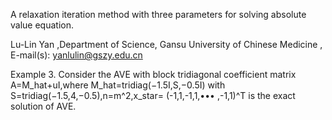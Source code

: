 A relaxation iteration method with three parameters for solving absolute value equation. 

Lu-Lin Yan ,Department of Science, Gansu University of Chinese Medicine , E-mail(s): yanlulin@gszy.edu.cn 

Example 3. Consider the AVE with block tridiagonal coefficient matrix A=M_hat+uI,where M_hat=tridiag(−1.5I,S,−0.5I) with S=tridiag(−1.5,4,−0.5),n=m^2,x_star= (-1,1,-1,1,••• ,-1,1)^T is the exact solution of AVE.
